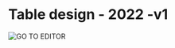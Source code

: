 # Table design - 2022 -v1

![GO TO EDITOR](https://static.vecteezy.com/system/resources/thumbnails/004/435/722/small/click-here-button-with-pointer-clicking-illustration-click-here-web-button-vector.jpg)
